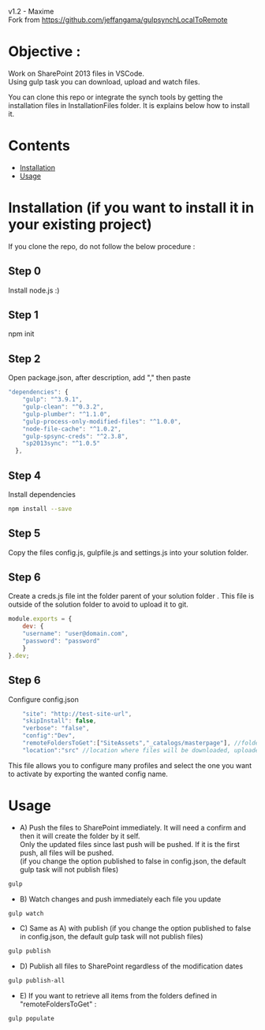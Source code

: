 v1.2  - Maxime  
Fork from https://github.com/jeffangama/gulpsynchLocalToRemote  
   
# Objective : 
Work on SharePoint 2013 files in VSCode.  
Using gulp task you can download, upload and watch files.  

You can clone this repo or integrate the synch tools by getting the installation files in InstallationFiles folder. It is explains below how to install it.

# Contents
* [Installation](#Installation (if you want to install it in your existing project))
* [Usage](#Usage)


# Installation (if you want to install it in your existing project)

If you clone the repo, do not follow the below procedure :

## Step 0
Install node.js :)

## Step 1

npm init

## Step 2
Open package.json, after description, add "," then paste
```javascript
"dependencies": {
    "gulp": "^3.9.1",
    "gulp-clean": "^0.3.2",
    "gulp-plumber": "^1.1.0",
    "gulp-process-only-modified-files": "^1.0.0",
    "node-file-cache": "^1.0.2",
    "gulp-spsync-creds": "^2.3.8",
    "sp2013sync": "^1.0.5"
  },
```

## Step 4
Install dependencies
```bash
npm install --save
```

## Step 5
Copy the files config.js, gulpfile.js and settings.js into your solution folder.

## Step 6
Create a creds.js file int the folder parent of your solution folder .
This file is outside of the solution folder to avoid to upload it to git.

```javascript
module.exports = {
    dev: {        
    "username": "user@domain.com",
    "password": "password"
    }
}.dev;
```

## Step 6
Configure config.json
```javascript
    "site": "http://test-site-url",
    "skipInstall": false,
    "verbose": "false",
    "config":"Dev",
    "remoteFoldersToGet":["SiteAssets","_catalogs/masterpage"], //folders for which you want to retrieve content in the populate task
    "location":"src" //location where files will be downloaded, uploaded and watched
```
This file allows you to configure many profiles and select the one you want to activate by exporting the wanted config name.

# Usage

* A) Push the files to SharePoint immediately. It will need a confirm and then it will create the folder by it self.  
Only the updated files since last push will be pushed. If it is the first push, all files will be pushed.  
 (if you change the option published to false in config.json, the default gulp task will not publish files)
```bash
gulp 
```
* B) Watch changes and push immediately each file you update
```bash
gulp watch
```
* C) Same as A) with publish (if you change the option published to false in config.json, the default gulp task will not publish files)
```bash
gulp publish
```    
* D) Publish all files to SharePoint regardless of the modification dates
```bash
gulp publish-all
```    
* E) If you want to retrieve all items from the folders defined in "remoteFoldersToGet" :
```bash
gulp populate
```
